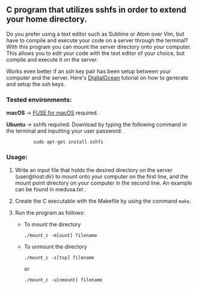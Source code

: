 ## C program that utilizes sshfs in order to extend your home directory.

Do you prefer using a text editor such as Sublime or Atom over Vim, but have 
to compile and execute your code on a server through the terminal? With this 
program you can mount the server directory onto your computer. This allows you 
to edit your code with the text editor of your choice, but compile and execute
it on the server.

Works even better if an ssh key pair has been setup between your computer and 
the server. Here's [DigitalOcean](goo.gl/Vk5au) tutorial on how to generate and 
setup the ssh keys.

### Tested environments:
__macOS__ -> [FUSE for macOS](https://osxfuse.github.io/) required.

__Ubuntu__ -> sshfs required. Download by typing the following command in the 
              terminal and inputting your user password:
              
              sudo apt-get install sshfs
              

### Usage: 
1. Write an input file that holds the desired directory on the server 
(user@host:dir) to mount onto your computer on the first line, and the mount 
point directory on your computer in the second line. An example can be found in 
medusa.txt .

2. Create the C executable with the Makefile by using the command `make`. 

3. Run the program as follows:
    - To mount the directory 
      ```
      ./mount_c -m[ount] filename 
      ```

    - To unmount the directory 
      ```
      ./mount_c -s[top] filename 
      ``` 
      or 
      ```
      ./mount_c -u[nmount] filename 
      ```
